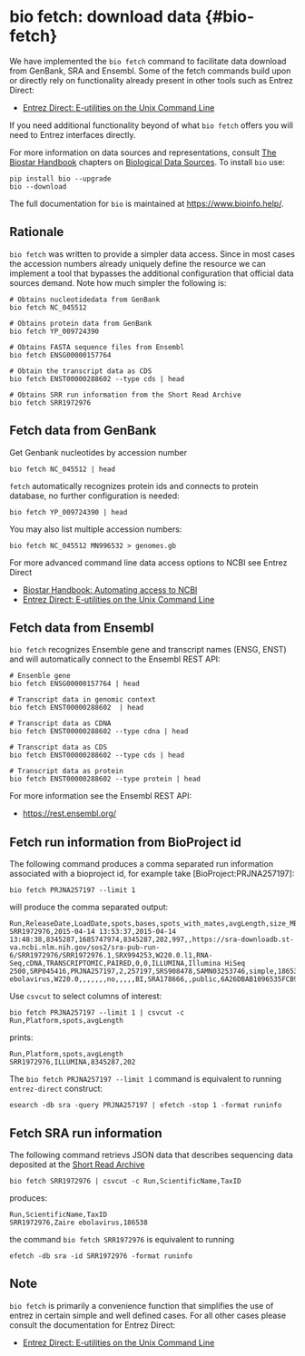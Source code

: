 # bio fetch: download data {#bio-fetch}

We have implemented the `bio fetch` command to facilitate data download from GenBank, SRA and Ensembl. Some of the fetch commands  build upon or directly rely on functionality already present in other tools such as Entrez Direct:

* [Entrez Direct: E-utilities on the Unix Command Line][entrez-direct]

If you need additional functionality beyond of what `bio fetch` offers you will need to Entrez interfaces directly.

[entrez-direct]: https://www.ncbi.nlm.nih.gov/books/NBK179288/

For more information on data sources and representations, consult [The Biostar Handbook][book] chapters on [Biological Data Sources][datasource]. To install `bio` use:

[datasource]: https://www.biostarhandbook.com/biological-data-sources.html
[book]: https://www.biostarhandbook.com

    pip install bio --upgrade
    bio --download

The full documentation for `bio` is maintained at <https://www.bioinfo.help/>.

## Rationale

`bio fetch` was written to provide a simpler data access. Since in most cases the accession numbers already uniquely define the resource we can implement a tool that bypasses the additional configuration that official data sources demand. Note how much simpler the following is:

    # Obtains nucleotidedata from GenBank
    bio fetch NC_045512

    # Obtains protein data from GenBank
    bio fetch YP_009724390

    # Obtains FASTA sequence files from Ensembl
    bio fetch ENSG00000157764

    # Obtain the transcript data as CDS
    bio fetch ENST00000288602 --type cds | head

    # Obtains SRR run information from the Short Read Archive
    bio fetch SRR1972976

## Fetch data from GenBank

Get Genbank nucleotides by accession number

	bio fetch NC_045512 | head

`fetch` automatically recognizes protein ids and connects to protein database, no further configuration is needed:

	bio fetch YP_009724390 | head

You may also list multiple accession numbers:

    bio fetch NC_045512 MN996532 > genomes.gb

For more advanced command line data access options to NCBI see Entrez Direct

[bh-entrez]: https://www.biostarhandbook.com/automating-access-to-ncbi.html
[entrez-direct]: https://www.ncbi.nlm.nih.gov/books/NBK179288/

* [Biostar Handbook: Automating access to NCBI][bh-entrez]
* [Entrez Direct: E-utilities on the Unix Command Line][entrez-direct]


## Fetch data from Ensembl

`bio fetch` recognizes Ensemble gene and transcript names (ENSG, ENST) and will automatically connect to the Ensembl REST API:

	# Ensenble gene
    bio fetch ENSG00000157764 | head

    # Transcript data in genomic context
    bio fetch ENST00000288602  | head

    # Transcript data as CDNA
    bio fetch ENST00000288602 --type cdna | head

    # Transcript data as CDS
    bio fetch ENST00000288602 --type cds | head

    # Transcript data as protein
    bio fetch ENST00000288602 --type protein | head

For more information see the Ensembl REST API:

* https://rest.ensembl.org/

## Fetch run information from BioProject id

[PRJNA257197]:https://www.ncbi.nlm.nih.gov/bioproject/PRJNA257197/

The following command produces a comma separated run information associated with a bioproject id, for example take [BioProject:PRJNA257197]:

    bio fetch PRJNA257197 --limit 1

will produce the comma separated output:

    Run,ReleaseDate,LoadDate,spots,bases,spots_with_mates,avgLength,size_MB,AssemblyName,download_path,Experiment,LibraryName,LibraryStrategy,LibrarySelection,LibrarySource,LibraryLayout,InsertSize,InsertDev,Platform,Model,SRAStudy,BioProject,Study_Pubmed_id,ProjectID,Sample,BioSample,SampleType,TaxID,ScientificName,SampleName,g1k_pop_code,source,g1k_analysis_group,Subject_ID,Sex,Disease,Tumor,Affection_Status,Analyte_Type,Histological_Type,Body_Site,CenterName,Submission,dbgap_study_accession,Consent,RunHash,ReadHash
    SRR1972976,2015-04-14 13:53:37,2015-04-14 13:48:38,8345287,1685747974,8345287,202,997,,https://sra-downloadb.st-va.ncbi.nlm.nih.gov/sos2/sra-pub-run-6/SRR1972976/SRR1972976.1,SRX994253,W220.0.l1,RNA-Seq,cDNA,TRANSCRIPTOMIC,PAIRED,0,0,ILLUMINA,Illumina HiSeq 2500,SRP045416,PRJNA257197,2,257197,SRS908478,SAMN03253746,simple,186538,Zaire ebolavirus,W220.0,,,,,,,no,,,,,BI,SRA178666,,public,6A26DBAB1096535FCB94FCE9E1AE8AD8,FB20A0391119E532EA03F374A16EB508

Use `csvcut` to select columns of interest:


    bio fetch PRJNA257197 --limit 1 | csvcut -c Run,Platform,spots,avgLength

prints:

    Run,Platform,spots,avgLength
    SRR1972976,ILLUMINA,8345287,202

The `bio fetch PRJNA257197 --limit 1` command is equivalent to running `entrez-direct` construct:

    esearch -db sra -query PRJNA257197 | efetch -stop 1 -format runinfo

## Fetch SRA run information

[sra]:https://www.ncbi.nlm.nih.gov/sra

The following command retrievs JSON data that describes sequencing data deposited at the [Short Read Archive][sra]

    bio fetch SRR1972976 | csvcut -c Run,ScientificName,TaxID

produces:

    Run,ScientificName,TaxID
    SRR1972976,Zaire ebolavirus,186538

the command `bio fetch SRR1972976` is equivalent to running

    efetch -db sra -id SRR1972976 -format runinfo

## Note

`bio fetch` is primarily a convenience function that simplifies the use of entrez in certain simple and well defined cases. For all other cases please consult the documentation for Entrez Direct:

* [Entrez Direct: E-utilities on the Unix Command Line][entrez-direct]
